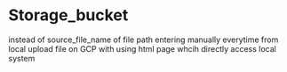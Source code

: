 # Storage_bucket
instead of source_file_name of file path entering manually everytime from local
upload file on GCP with using html page whcih directly access local system
